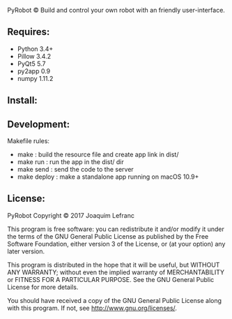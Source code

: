 PyRobot ©
Build and control your own robot with an friendly user-interface.


Requires:
------------------------------
 - Python 3.4+
 - Pillow 3.4.2
 - PyQt5 5.7
 - py2app 0.9
 - numpy 1.11.2

Install:
------------------------------


Development:
------------------------------
Makefile rules:
 * make : build the resource file and create app link in dist/
 * make run : run the app in the dist/ dir
 * make send : send the code to the server
 * make deploy : make a standalone app running on macOS 10.9+

License:
------------------------------

PyRobot
Copyright © 2017 Joaquim Lefranc

This program is free software: you can redistribute it and/or modify
it under the terms of the GNU General Public License as published by
the Free Software Foundation, either version 3 of the License, or
(at your option) any later version.

This program is distributed in the hope that it will be useful,
but WITHOUT ANY WARRANTY; without even the implied warranty of
MERCHANTABILITY or FITNESS FOR A PARTICULAR PURPOSE.  See the
GNU General Public License for more details.

You should have received a copy of the GNU General Public License
along with this program.  If not, see <http://www.gnu.org/licenses/>.
